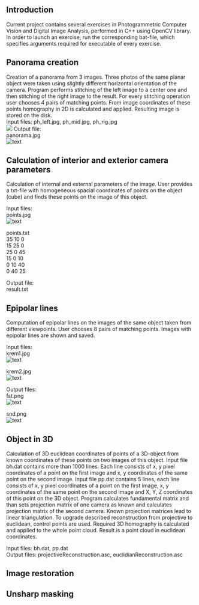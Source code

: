 ## Introduction

Current project contains several exercises in Photogrammetric Computer Vision and Digital Image Analysis, performed in C++ using OpenCV library. In order to launch an exercise, run the corresponding bat-file, which specifies arguments required for executable of every exercise.

## Panorama creation

Creation of a panorama from 3 images. Three photos of the same planar object were taken using slightly different horizontal orientation of the camera. Program performs stitching of the left image to a center one and then stitching of the right image to the result. For every stitching operation user chooses 4 pairs of matching points. From image coordinates of these points homography in 2D is calculated and applied. Resulting image is stored on the disk.  
Input files: ph_left.jpg, ph_mid.jpg, ph_rig.jpg  
<img src = "/panorama_creation/ph_left.jpg">
Output file:  
panorama.jpg  
![text](/panorama_creation/panorama.png "panorama")

## Calculation of interior and exterior camera parameters 

Calculation of internal and external parameters of the image. User provides a txt-file with homogeneous 
spacial coordinates of points on the object (cube) and finds these points on the image of this object.  

Input files:  
points.jpg  
![text](/calc_camera_parameters/points.JPG "points")

points.txt  
35 10 0  
15 25 0  
25 0 45  
15 0 10  
0 10 40  
0 40 25  

Output file:  
result.txt  

## Epipolar lines

Computation of epipolar lines on the images of the same object taken from different viewpoints. 
User chooses 8 pairs of matching points. Images with epipolar lines are shown and saved.  

Input files:  
krem1.jpg  
![text](/epipolar_lines/krem1.JPG "krem1")  

krem2.jpg  
![text](/epipolar_lines/krem2.JPG "krem2")  

Output files:  
fst.png  
![text](/epipolar_lines/fst.png "first")  

snd.png   
![text](/epipolar_lines/snd.png "second")

## Object in 3D

Calculation of 3D euclidean coordinates of points of a 3D-object from known coordinates of these 
points on two images of this object. Input file bh.dat contains 
more than 1000 lines. Each line consists of x, y pixel coordinates of a point on the first 
image and x, y coordinates of the same point on the second image. Input file pp.dat contains 5 lines, each line consists of x, y pixel coordinates of a point on the first image, x, y coordinates 
of the same point on the second image and X, Y, Z coordinates of this point on the 3D object. 
Program calculates fundamental matrix and than sets projection matrix of one camera as known 
and calculates projection matrix of the second camera. Known projection matrices lead to 
linear triangulation. To upgrade described reconstruction from projective to euclidean, 
control points are used. Required 3D homography is calculated and applied to the whole 
point cloud. Result is a point cloud in euclidean coordinates.  

Input files: 
bh.dat, pp.dat  
Output files: 
projectiveReconstruction.asc, euclidianReconstruction.asc  

## Image restoration

## Unsharp masking

